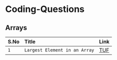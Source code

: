 # Coding-Questions

## Arrays

| S.No | Title     | Link                       |
| :-------- | :------- | :-------------------------------- |
| `1`      | `Largest Element in an Array` | [TUF](https://takeuforward.org/plus/dsa/problems/largest-element) |
